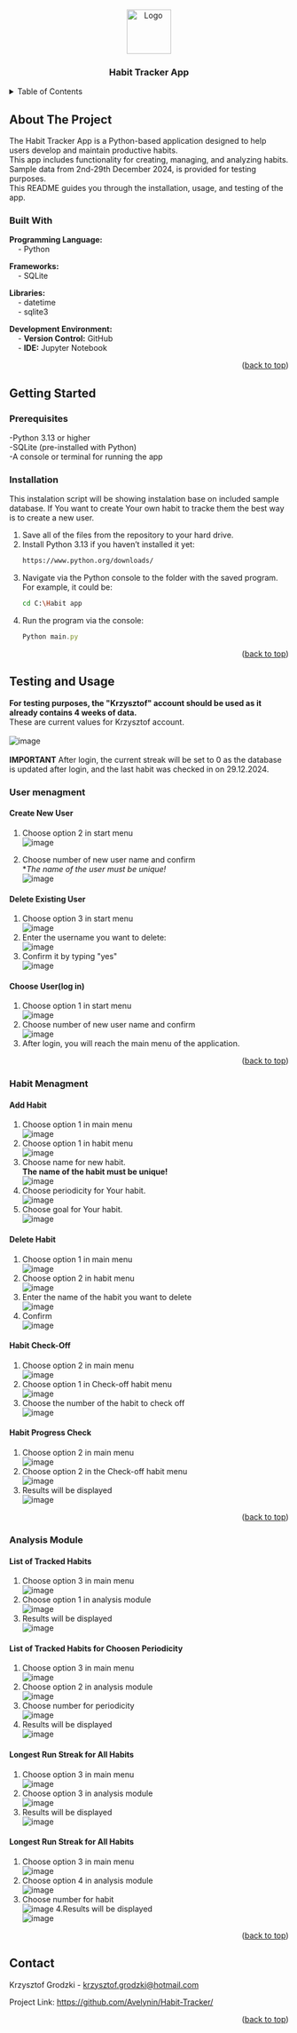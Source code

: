
<a id="readme-top"></a>

<br />
<div align="center">
  <a href="https://github.com/github_username/repo_name">
    <img src=https://github.com/user-attachments/assets/325d32d8-fae5-4eea-a328-8e7fe109ce76 alt="Logo" width="80" height="80">
  </a>

<h3 align="center">Habit Tracker App</h3>
</div>




<details>
  <summary>Table of Contents</summary>
  <ol>
    <li>
      <a href="#about-the-project">About The Project</a>
      <ul>
        <li><a href="#built-with">Built With</a></li>
      </ul>
    </li>
    <li>
      <a href="#getting-started">Getting Started</a>
      <ul>
        <li><a href="#prerequisites">Prerequisites</a></li>
        <li><a href="#installation">Installation</a></li>
      </ul>
    </li>
    <li><a href="#testing-and-usage">Testing and Usage</a></li>
      <ul>
        <li><a href="#user-menagment">User Menagment</a></li>
        <li><a href="#habit-menagment">Habit Menagment</a></li>
        <li><a href="#analysis-module">Analysis Module</a></li>
      </ul>
    <li><a href="#contact">Contact</a></li>
  </ol>
</details>

## About The Project

The Habit Tracker App is a Python-based application designed to help users develop and maintain productive habits. <br> This app includes functionality for creating, managing, and analyzing habits. Sample data from 2nd-29th December 2024, is provided for testing purposes.<br> This README guides you through the installation, usage, and testing of the app.<br>

### Built With

**Programming Language:**  
&nbsp;&nbsp;&nbsp;&nbsp;- Python  

**Frameworks:**  
&nbsp;&nbsp;&nbsp;&nbsp;- SQLite  

**Libraries:**  
&nbsp;&nbsp;&nbsp;&nbsp;- datetime  
&nbsp;&nbsp;&nbsp;&nbsp;- sqlite3  

**Development Environment:**  
&nbsp;&nbsp;&nbsp;&nbsp;- **Version Control:** GitHub  
&nbsp;&nbsp;&nbsp;&nbsp;- **IDE:** Jupyter Notebook  

<p align="right">(<a href="#readme-top">back to top</a>)</p>

## Getting Started

### Prerequisites

-Python 3.13 or higher<br>
-SQLite (pre-installed with Python)<br>
-A console or terminal for running the app<br>

### Installation
This instalation script will be showing instalation base on included sample database.
If You want to create Your own habit to tracke them the best way is to create a new user.

1. Save all of the files from the repository to your hard drive.
2. Install Python 3.13 if you haven’t installed it yet:
   ```sh
   https://www.python.org/downloads/
   ```
3. Navigate via the Python console to the folder with the saved program. For example, it could be:
   ```sh
   cd C:\Habit app
   ```
4. Run the program via the console:
   ```js
   Python main.py
   ```

<p align="right">(<a href="#readme-top">back to top</a>)</p>

## Testing and Usage

**For testing purposes, the "Krzysztof" account should be used as it already contains 4 weeks of data.**<br>
These are current values for Krzysztof account.<br><br>
![image](https://github.com/user-attachments/assets/f50cd7ae-4dad-4bf0-862e-51add28396c8)<br><br>
**IMPORTANT** After login, the current streak will be set to 0 as the database is updated after login, and the last habit was checked in on 29.12.2024.

### User menagment

#### Create New User
1. Choose option 2 in start menu<br>
  ![image](https://github.com/user-attachments/assets/67d92fb0-edba-4454-8164-7995c9dc65c4)

2. Choose number of new user name and confirm<br>
   **The name of the user must be unique!* <br>
   ![image](https://github.com/user-attachments/assets/e838c93d-6b6a-4002-bef2-bbc92d6aec29)

#### Delete Existing User
1. Choose option 3 in start menu<br>
  ![image](https://github.com/user-attachments/assets/67d92fb0-edba-4454-8164-7995c9dc65c4)
2. Enter the username you want to delete:<br>
![image](https://github.com/user-attachments/assets/e455ce5e-b086-4722-add9-30d5fd844962)
2. Confirm it by typing "yes"<br>
![image](https://github.com/user-attachments/assets/41171ffd-402b-472d-a475-d80b3a5a0fa2)

#### Choose User(log in)
1. Choose option 1 in start menu<br>
  ![image](https://github.com/user-attachments/assets/67d92fb0-edba-4454-8164-7995c9dc65c4)
2. Choose number of new user name and confirm<br>
![image](https://github.com/user-attachments/assets/56696b97-b4fc-46f9-b853-f703d045b2a3)
3. After login, you will reach the main menu of the application.<br>
<p align="right">(<a href="#readme-top">back to top</a>)</p>

### Habit Menagment

#### Add Habit
1. Choose option 1 in main menu<br>
![image](https://github.com/user-attachments/assets/77cc5271-cf08-4fa3-903e-3f0e7d84d77a)
2. Choose option 1 in habit menu<br>
![image](https://github.com/user-attachments/assets/a81cfcbc-5a42-45b6-8c5b-204224b856c2)
3. Choose name for new habit.<br>
   **The name of the habit must be unique!**<br>
 ![image](https://github.com/user-attachments/assets/65153af6-a10a-4413-99ad-4affddfdc974)
4. Choose periodicity for Your habit.<br>
  ![image](https://github.com/user-attachments/assets/ab44a102-6ff7-448a-aaed-827a79ed457a)
4. Choose goal for Your habit.<br>
![image](https://github.com/user-attachments/assets/478cd5d2-0584-46e2-be4b-ad2d4c9fc06b)

#### Delete Habit
1. Choose option 1 in main menu<br>
![image](https://github.com/user-attachments/assets/77cc5271-cf08-4fa3-903e-3f0e7d84d77a)
2. Choose option 2 in habit menu<br>
![image](https://github.com/user-attachments/assets/a81cfcbc-5a42-45b6-8c5b-204224b856c2)
3. Enter the name of the habit you want to delete<br>
![image](https://github.com/user-attachments/assets/86a77160-d49d-49d2-b083-b39953cf0601)
4. Confirm<br>
![image](https://github.com/user-attachments/assets/4b42d399-5d8d-410e-968a-fea672caa923)
   
#### Habit Check-Off
1. Choose option 2 in main menu<br>
![image](https://github.com/user-attachments/assets/77cc5271-cf08-4fa3-903e-3f0e7d84d77a)
2. Choose option 1 in Check-off habit menu<br>
![image](https://github.com/user-attachments/assets/009bc4ea-0de8-45ba-a0af-e941a560ff4f)
3. Choose the number of the habit to check off<br>
![image](https://github.com/user-attachments/assets/d656e891-72f1-41a2-bad7-634b07f560aa)

#### Habit Progress Check
1. Choose option 2 in main menu<br>
![image](https://github.com/user-attachments/assets/77cc5271-cf08-4fa3-903e-3f0e7d84d77a)
2. Choose option 2 in the Check-off habit menu<br>
![image](https://github.com/user-attachments/assets/009bc4ea-0de8-45ba-a0af-e941a560ff4f)
3. Results will be displayed<br>
![image](https://github.com/user-attachments/assets/47235a70-4391-43ec-895d-535a2aa6f4d9)

<p align="right">(<a href="#readme-top">back to top</a>)</p>


### Analysis Module

#### List of Tracked Habits
1. Choose option 3 in main menu<br>
![image](https://github.com/user-attachments/assets/77cc5271-cf08-4fa3-903e-3f0e7d84d77a)
2. Choose option 1 in analysis module<br>
![image](https://github.com/user-attachments/assets/c7d154a8-4243-4410-80c6-5b11dc8eb7f3)
3. Results will be displayed<br>
![image](https://github.com/user-attachments/assets/8122bc55-ad71-42e9-ae00-e36de092e99c)

#### List of Tracked Habits for Choosen Periodicity
1. Choose option 3 in main menu<br>
![image](https://github.com/user-attachments/assets/77cc5271-cf08-4fa3-903e-3f0e7d84d77a)
2. Choose option 2 in analysis module<br>
![image](https://github.com/user-attachments/assets/c7d154a8-4243-4410-80c6-5b11dc8eb7f3)
2. Choose number for periodicity<br>
![image](https://github.com/user-attachments/assets/2b23ebbf-dac1-4d71-91f4-3f4d479560f8)
4. Results will be displayed<br>
![image](https://github.com/user-attachments/assets/e2681953-f9bd-419d-a8a7-515522892867)

#### Longest Run Streak for All Habits
1. Choose option 3 in main menu<br>
![image](https://github.com/user-attachments/assets/77cc5271-cf08-4fa3-903e-3f0e7d84d77a)
2. Choose option 3 in analysis module<br>
![image](https://github.com/user-attachments/assets/c7d154a8-4243-4410-80c6-5b11dc8eb7f3)
3. Results will be displayed<br>
![image](https://github.com/user-attachments/assets/241ea4d5-066b-4671-9d24-d09726edfa67)

#### Longest Run Streak for All Habits
1. Choose option 3 in main menu<br>
![image](https://github.com/user-attachments/assets/77cc5271-cf08-4fa3-903e-3f0e7d84d77a)
2. Choose option 4 in analysis module<br>
![image](https://github.com/user-attachments/assets/c7d154a8-4243-4410-80c6-5b11dc8eb7f3)
3. Choose number for habit<br>
![image](https://github.com/user-attachments/assets/6d286452-9572-4440-8bb3-4e002339882c)
4.Results will be displayed<br>
![image](https://github.com/user-attachments/assets/63850313-7a58-40c8-86b7-ff75ba15fd08)



<p align="right">(<a href="#readme-top">back to top</a>)</p>

## Contact

Krzysztof Grodzki - krzysztof.grodzki@hotmail.com

Project Link: https://github.com/Avelynin/Habit-Tracker/

<p align="right">(<a href="#readme-top">back to top</a>)</p>

